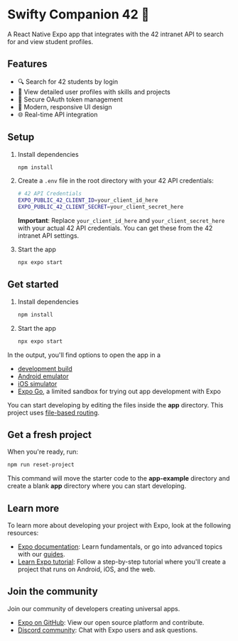 # Swifty Companion 42 📱

A React Native Expo app that integrates with the 42 intranet API to search for and view student profiles.

## Features

- 🔍 Search for 42 students by login
- 👤 View detailed user profiles with skills and projects
- 🔐 Secure OAuth token management
- 📱 Modern, responsive UI design
- 🌐 Real-time API integration

## Setup

1. Install dependencies

   ```bash
   npm install
   ```

2. Create a `.env` file in the root directory with your 42 API credentials:

   ```bash
   # 42 API Credentials
   EXPO_PUBLIC_42_CLIENT_ID=your_client_id_here
   EXPO_PUBLIC_42_CLIENT_SECRET=your_client_secret_here
   ```

   **Important**: Replace `your_client_id_here` and `your_client_secret_here` with your actual 42 API credentials. You can get these from the 42 intranet API settings.

3. Start the app

   ```bash
   npx expo start
   ```

## Get started

1. Install dependencies

   ```bash
   npm install
   ```

2. Start the app

   ```bash
   npx expo start
   ```

In the output, you'll find options to open the app in a

- [development build](https://docs.expo.dev/develop/development-builds/introduction/)
- [Android emulator](https://docs.expo.dev/workflow/android-studio-emulator/)
- [iOS simulator](https://docs.expo.dev/workflow/ios-simulator/)
- [Expo Go](https://expo.dev/go), a limited sandbox for trying out app development with Expo

You can start developing by editing the files inside the **app** directory. This project uses [file-based routing](https://docs.expo.dev/router/introduction).

## Get a fresh project

When you're ready, run:

```bash
npm run reset-project
```

This command will move the starter code to the **app-example** directory and create a blank **app** directory where you can start developing.

## Learn more

To learn more about developing your project with Expo, look at the following resources:

- [Expo documentation](https://docs.expo.dev/): Learn fundamentals, or go into advanced topics with our [guides](https://docs.expo.dev/guides).
- [Learn Expo tutorial](https://docs.expo.dev/tutorial/introduction/): Follow a step-by-step tutorial where you'll create a project that runs on Android, iOS, and the web.

## Join the community

Join our community of developers creating universal apps.

- [Expo on GitHub](https://github.com/expo/expo): View our open source platform and contribute.
- [Discord community](https://chat.expo.dev): Chat with Expo users and ask questions.

